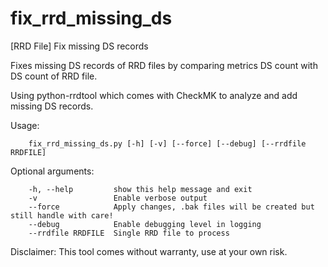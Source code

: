 # fix_rrd_missing_ds
[RRD File] Fix missing DS records

Fixes missing DS records of RRD files by comparing metrics DS count with DS count of RRD file.

Using python-rrdtool which comes with CheckMK to analyze and add missing DS records.

Usage: 

        fix_rrd_missing_ds.py [-h] [-v] [--force] [--debug] [--rrdfile RRDFILE]

Optional arguments:

        -h, --help         show this help message and exit
        -v                 Enable verbose output
        --force            Apply changes, .bak files will be created but still handle with care!
        --debug            Enable debugging level in logging
        --rrdfile RRDFILE  Single RRD file to process

Disclaimer: This tool comes without warranty, use at your own risk.
